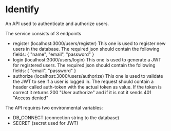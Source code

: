 # Identify
An API used to authenticate and authorize users.

The service consists of 3 endpoints

 - register (localhost:3000/users/register)
    This one is used to register new users in the database. The required json should contain the following fields:
        {
            "name",
            "email",
            "password"
        }
- login (localhost:3000/users/login)
    This one is used to generate a JWT for registered users. The required json should contain the following fields:
        {
            "email",
            "password"
        }
- authorize (localhost:3000/users/authorize)
    This one is used to validate the JWT to see if a user is logged in. The request should contain a header called auth-token with the actual token as value. If the token is correct it returns 200 "User authorize" and if it is not it sends 401 "Access denied"

The API requires two environmental variables:

 - DB_CONNECT (connection string to the database)
 - SECRET (secret used for JWT)